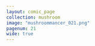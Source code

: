 ```yaml
---
layout: comic_page
collection: mushroom
image: "mushroommancer_021.png"
pagenum: 21
wide: true
---
```

